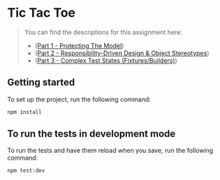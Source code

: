 # Tic Tac Toe

> You can find the descriptions for this assignment here:
> - ([Part 1 - Protecting The Model](https://www.essentialist.dev/products/the-software-essentialist/categories/2152815719/posts/2167502430))
> - ([Part 2 - Responsibility-Driven Design & Object Stereotypes](https://www.essentialist.dev/products/the-software-essentialist/categories/2152815724/posts/2167540491)) 
> - ([Part 3 - Complex Test States (Fixtures/Builders)](https://www.essentialist.dev/products/the-software-essentialist/categories/2152827351/posts/2167503400))

## Getting started

To set up the project, run the following command:

```bash
npm install
```

## To run the tests in development mode

To run the tests and have them reload when you save, run the following command:

```bash
npm test:dev
```
